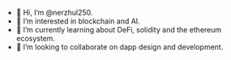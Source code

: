 - 👋 Hi, I’m @nerzhul250.
- 👀 I’m interested in blockchain and AI.
- 🌱 I’m currently learning about DeFi, solidity
and the ethereum ecosystem.
- 💞️ I’m looking to collaborate on dapp design and
development.
